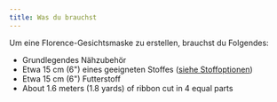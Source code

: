 ```yaml
---
title: Was du brauchst
---
```


Um eine Florence-Gesichtsmaske zu erstellen, brauchst du Folgendes:

- Grundlegendes Nähzubehör
- Etwa 15 cm (6") eines geeigneten Stoffes ([siehe Stoffoptionen](/docs/patterns/florence/fabric/))
- Etwa 15 cm (6") Futterstoff
- About 1.6 meters (1.8 yards) of ribbon cut in 4 equal parts


